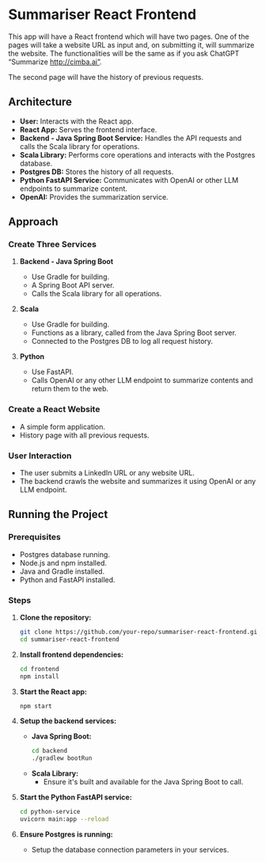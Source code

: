 # Summariser React Frontend

This app will have a React frontend which will have two pages. One of the pages will take a website URL as input and, on submitting it, will summarize the website. The functionalities will be the same as if you ask ChatGPT “Summarize http://cimba.ai”.

The second page will have the history of previous requests.

## Architecture

- **User:** Interacts with the React app.
- **React App:** Serves the frontend interface.
- **Backend - Java Spring Boot Service:** Handles the API requests and calls the Scala library for operations.
- **Scala Library:** Performs core operations and interacts with the Postgres database.
- **Postgres DB:** Stores the history of all requests.
- **Python FastAPI Service:** Communicates with OpenAI or other LLM endpoints to summarize content.
- **OpenAI:** Provides the summarization service.

## Approach

### Create Three Services

1. **Backend - Java Spring Boot**
   - Use Gradle for building.
   - A Spring Boot API server.
   - Calls the Scala library for all operations.

2. **Scala**
   - Use Gradle for building.
   - Functions as a library, called from the Java Spring Boot server.
   - Connected to the Postgres DB to log all request history.

3. **Python**
   - Use FastAPI.
   - Calls OpenAI or any other LLM endpoint to summarize contents and return them to the web.

### Create a React Website
- A simple form application.
- History page with all previous requests.

### User Interaction
- The user submits a LinkedIn URL or any website URL.
- The backend crawls the website and summarizes it using OpenAI or any LLM endpoint.

## Running the Project

### Prerequisites
- Postgres database running.
- Node.js and npm installed.
- Java and Gradle installed.
- Python and FastAPI installed.

### Steps

1. **Clone the repository:**
    ```sh
    git clone https://github.com/your-repo/summariser-react-frontend.git
    cd summariser-react-frontend
    ```

2. **Install frontend dependencies:**
    ```sh
    cd frontend
    npm install
    ```

3. **Start the React app:**
    ```sh
    npm start
    ```

4. **Setup the backend services:**
   - **Java Spring Boot:**
     ```sh
     cd backend
     ./gradlew bootRun
     ```
   - **Scala Library:**
     - Ensure it's built and available for the Java Spring Boot to call.

5. **Start the Python FastAPI service:**
    ```sh
    cd python-service
    uvicorn main:app --reload
    ```

6. **Ensure Postgres is running:**
   - Setup the database connection parameters in your services.
